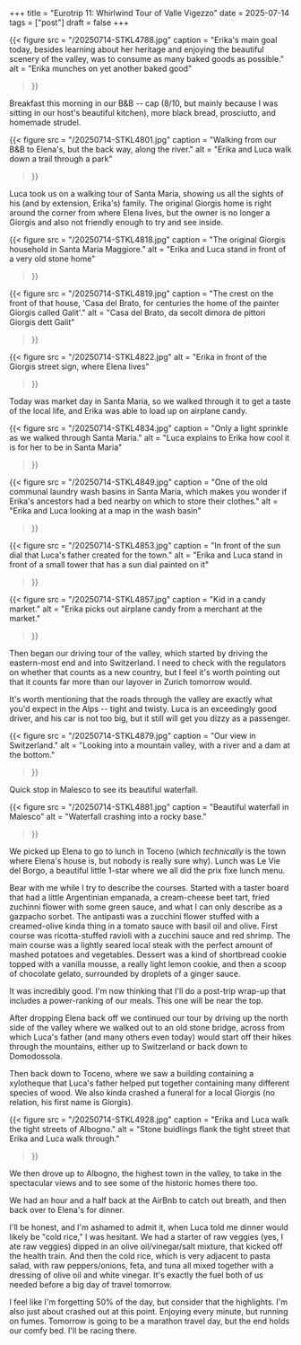 +++
title = "Eurotrip 11: Whirlwind Tour of Valle Vigezzo"
date = 2025-07-14
tags = ["post"]
draft = false
+++

{{< 
    figure src = "/20250714-STKL4788.jpg" 
    caption = "Erika's main goal today, besides learning about her heritage and enjoying the beautiful scenery of the valley, was to consume as many baked goods as possible." 
    alt = "Erika munches on yet another baked good"
>}}

Breakfast this morning in our B&B -- cap (8/10, but mainly because I was sitting in our host's beautiful kitchen), more black bread, prosciutto, and homemade strudel. 

{{< 
    figure src = "/20250714-STKL4801.jpg" 
    caption = "Walking from our B&B to Elena's, but the back way, along the river." 
    alt = "Erika and Luca walk down a trail through a park"
>}}

Luca took us on a walking tour of Santa Maria, showing us all the sights of his (and by extension, Erika's) family. The original Giorgis home is right around the corner from where Elena lives, but the owner is no longer a Giorgis and also not friendly enough to try and see inside. 

{{< 
    figure src = "/20250714-STKL4818.jpg" 
    caption = "The original Giorgis household in Santa Maria Maggiore." 
    alt = "Erika and Luca stand in front of a very old stone home"
>}}

{{< 
    figure src = "/20250714-STKL4819.jpg" 
    caption = "The crest on the front of that house, 'Casa del Brato, for centuries the home of the painter Giorgis called Galit'." 
    alt = "Casa del Brato, da secolt dimora de pittori Giorgis dett Galit"
>}}

{{< 
    figure src = "/20250714-STKL4822.jpg" 
    alt = "Erika in front of the Giorgis street sign, where Elena lives"
>}}

Today was market day in Santa Maria, so we walked through it to get a taste of the local life, and Erika was able to load up on airplane candy. 

{{< 
    figure src = "/20250714-STKL4834.jpg" 
    caption = "Only a light sprinkle as we walked through Santa Maria." 
    alt = "Luca explains to Erika how cool it is for her to be in Santa Maria"
>}}

{{< 
    figure src = "/20250714-STKL4849.jpg" 
    caption = "One of the old communal laundry wash basins in Santa Maria, which makes you wonder if Erika's ancestors had a bed nearby on which to store their clothes." 
    alt = "Erika and Luca looking at a map in the wash basin"
>}}

{{< 
    figure src = "/20250714-STKL4853.jpg" 
    caption = "In front of the sun dial that Luca's father created for the town." 
    alt = "Erika and Luca stand in front of a small tower that has a sun dial painted on it"
>}}

{{< 
    figure src = "/20250714-STKL4857.jpg" 
    caption = "Kid in a candy market." 
    alt = "Erika picks out airplane candy from a merchant at the market."
>}}

Then began our driving tour of the valley, which started by driving the eastern-most end and into Switzerland. I need to check with the regulators on whether that counts as a new country, but I feel it's worth pointing out that it counts far more than our layover in Zurich tomorrow would. 

It's worth mentioning that the roads through the valley are exactly what you'd expect in the Alps -- tight and twisty. Luca is an exceedingly good driver, and his car is not too big, but it still will get you dizzy as a passenger. 

{{< 
    figure src = "/20250714-STKL4879.jpg" 
    caption = "Our view in Switzerland." 
    alt = "Looking into a mountain valley, with a river and a dam at the bottom."
>}}

Quick stop in Malesco to see its beautiful waterfall.

{{< 
    figure src = "/20250714-STKL4881.jpg" 
    caption = "Beautiful waterfall in Malesco" 
    alt = "Waterfall crashing into a rocky base."
>}}

We picked up Elena to go to lunch in Toceno (which *technically* is the town where Elena's house is, but nobody is really sure why). Lunch was Le Vie del Borgo, a beautiful little 1-star where we all did the prix fixe lunch menu. 

Bear with me while I try to describe the courses. Started with a taster board that had a little Argentinian empanada, a cream-cheese beet tart, fried zuchinni flower with some green sauce, and what I can only describe as a gazpacho sorbet. The antipasti was a zucchini flower stuffed with a creamed-olive kinda thing in a tomato sauce with basil oil and olive. First course was ricotta-stuffed ravioli with a zucchini sauce and red shrimp. The main course was a lightly seared local steak with the perfect amount of mashed potatoes and vegetables. Dessert was a kind of shortbread cookie topped with a vanilla mousse, a really light lemon cookie, and then a scoop of chocolate gelato, surrounded by droplets of a ginger sauce. 

It was incredibly good. I'm now thinking that I'll do a post-trip wrap-up that includes a power-ranking of our meals. This one will be near the top. 

After dropping Elena back off we continued our tour by driving up the north side of the valley where we walked out to an old stone bridge, across from which Luca's father (and many others even today) would start off their hikes through the mountains, either up to Switzerland or back down to Domodossola. 

Then back down to Toceno, where we saw a building containing a xylotheque that Luca's father helped put together containing many different species of wood. We also kinda crashed a funeral for a local Giorgis (no relation, his first name is Giorgis). 

{{< 
    figure src = "/20250714-STKL4928.jpg" 
    caption = "Erika and Luca walk the tight streets of Albogno." 
    alt = "Stone buidlings flank the tight street that Erika and Luca walk through."
>}}

We then drove up to Albogno, the highest town in the valley, to take in the spectacular views and to see some of the historic homes there too. 

We had an hour and a half back at the AirBnb to catch out breath, and then back over to Elena's for dinner. 

I'll be honest, and I'm ashamed to admit it, when Luca told me dinner would likely be "cold rice," I was hesitant. We had a starter of raw veggies (yes, I ate raw veggies) dipped in an olive oil/vinegar/salt mixture, that kicked off the health train. And then the cold rice, which is very adjacent to pasta salad, with raw peppers/onions, feta, and tuna all mixed together with a dressing of olive oil and white vinegar. It's exactly the fuel both of us needed before a big day of travel tomorrow. 

I feel like I'm forgetting 50% of the day, but consider that the highlights. I'm also just about crashed out at this point. Enjoying every minute, but running on fumes. Tomorrow is going to be a marathon travel day, but the end holds our comfy bed. I'll be racing there. 